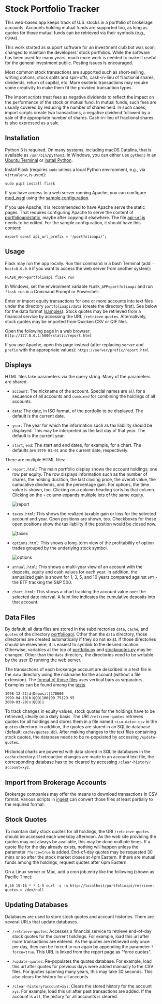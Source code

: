 Stock Portfolio Tracker
=======================

This web-based app keeps track of U.S. stocks in a portfolio of
brokerage accounts.  Accounts holding mutual funds are supported too, as long
as quotes for those mutual funds can be retrieved via their symbols (e.g.,
`FSMAX`).

This work started as support software for an investment club but was soon
changed to maintain the developers' stock portfolios.  While the
software has been used for many years, much more work is needed to make it
useful for the general investment public.  Posting issues is encouraged.

Most common stock transactions are supported such as short-selling, writing
options, stock splits and spin-offs, cash-in-lieu of fractional shares,
dividends, return of capital, etc.  More esoteric transactions may require some
creativity to make them fit the provided transaction types.

The import scripts treat fees as negative dividends to reflect the impact on
the performance of the stock or mutual fund.  In mutual funds, such fees are
usually covered by reducing the number of shares held.  In such cases, import
scripts create two transactions, a negative dividend followed by a sale of the
appropriate number of shares.  Cash-in-lieu of fractional shares is also
expressed as a sale.


Installation
------------

Python 3 is required.  On many systems, including macOS Catalina, that is
available as `/usr/bin/python3`.  In Windows, you can either use `python3` in
an [Ubuntu
Terminal](https://www.microsoft.com/en-us/p/ubuntu-1804-lts/9n9tngvndl3q) or
[install Python](https://www.python.org/downloads/windows/).

Install Flask (requires `sudo` unless a local Python environment, e.g., via
`virtualenv`, is used):

    sudo pip3 install flask

If you have access to a web server running Apache, you can configure
[mod_wsgi](https://modwsgi.readthedocs.io/) using the [sample
configuration](./sample-mod_wsgi.conf).

If you use Apache, it is recommended to have Apache serve the static pages.
That requires configuring Apache to serve the content of
[portfolioapi/static](./portfolioapi/static), maybe after copying it elsewhere.
The file [api-url.js](./portfolioapi/static/js/api-url.js) needs to be edited.
For the sample configuration, it should have this content:

    export const api_url_prefix = '/portfolioapi/';


Usage
-----

Flask may run the app locally.  Run this command in a bash Terminal (add
`--host=0.0.0.0` if you want to access the web server from another system):

    FLASK_APP=portfolioapi flask run

In Windows, set the environment variable `FLASK_APP=portfolioapi` and run
`flask run` in a Command Prompt or Powershell.

Enter or import equity transactions for one or more accounts into text files
under the directory `portfolioapi/data` (create the directory first).  See
below for the data format ([samples](./tests/data/account2)).  Stock quotes may
be retrieved from a financial service by accessing the URL `/retrieve-quotes`.
Alternatively, stock quotes may be imported from Quicken CSV or QIF files.

Open the following page in a web browser:
`http://127.0.0.1:5000/static/report.html`

If you use Apache, open this page instead (after replacing `server` and `prefix` with
the appropriate values):
`https://server/prefix/report.html`


Displays
--------

HTML files take parameters via the query string.  Many of the parameters are
shared:

* `account`: The nickname of the account.  Special names are `all` for a
  sequence of all accounts and `combined` for combining the holdings of all
  accounts.

* `date`: The date, in ISO format, of the portfolio to be displayed.  The
  default is the current date.

* `year`: The year for which the information such as tax liability should be
  displayed.  This may be interpreted as the last day of that year.  The
  default is the current year.

* `start`, `end`: The start and end dates, for example, for a chart.  The
  defaults are `1970-01-01` and the current date, respectively.


There are multiple HTML files:

* `report.html`: The main portfolio display shows the account holdings; one row
  per equity. The row displays information such as the number of shares,
  the holding duration, the last closing price, the overall value, the
  cumulative dividends, and the percentage gain.  For options, the time value
  is shown, too.  Clicking on a column heading sorts by that column.  Clicking
  on the `+` column expands multiple lots of the same equity.

  ![report](./doc/report.png)

* `taxes.html`: This shows the realized taxable gain or loss for the
  selected account and year.  Open positions are shown, too. Checkboxes for
  these open positions show the tax liability if the position would be closed
  now.

  ![taxes](./doc/taxes.png)

* `options.html`: This shows a long-term view of the profitability of option
  trades grouped by the underlying stock symbol.

  ![options](./doc/options.png)

* `annual.html`: This shows a multi-year view of an account with the deposits,
  equity and cash values for each year.  In addition, the annualized gain is
  shown for 1, 3, 5, and 10 years compared against `SPY` - the ETF tracking the
  S&P 500.

* `chart.html`: This shows a chart tracking the account value over the selected
  date interval.  A faint line indicates the cumulative deposits into that account.


Data Files
----------

By default, all data files are stored in the subdirectories `data`, `cache`,
and `quotes` of the directory [portfolioapi](./portfolioapi/).  Other than the
`data` directory, those directories are created automatically if they do not
exist.  If those directories should be elsewhere, it is easiest to symlink to
the desired location.  Otherwise, variables at the top of
[portfolio.py](./portfolioapi/portfolio.py) and
[stockquotes.py](./portfolioapi/stockquotes.py) may be changed.  Other than the
`data` directory, the directories need to be writable by the user ID running
the web server.

The transactions of each brokerage account are described in a text file in the
`data` directory using the nickname for the account (without a file
extension).  The [format of those files](./doc/account.md) uses vertical bars
as separators.  Examples can be found among the [tests](./tests/data/account2).

    1998-12-21|d|Deposit|278000
    1999-04-19|b|QQQ|100|99.75|29.95
    2000-03-20|x|QQQ|1

To track changes in equity values, stock quotes for the holdings have to be
retrieved, ideally on a daily basis.  The URI `/retrieve-quotes` retrieves
quotes for all holdings and stores them in a file named `<iso-date>.csv` in the
`quotes` directory.  In addition, the quotes are stored in an SQLite database
(default: `cache/quotes.db`).  After making changes to the text files
containing stock quotes, the database needs to be re-populated by accessing
`/update-quotes`.

Historical charts are powered with data stored in SQLite databases in the `cache`
directory.  If retroactive changes are made to an account text file, the
corresponding database has to be cleared by accessing
`/clear-history?account=xyz`.


Import from Brokerage Accounts
------------------------------

Brokerage companies may offer the means to download transactions in CSV
format.  Various scripts in [ingest](./ingest) can convert those files at least
partially to the required format.


Stock Quotes
------------

To maintain daily stock quotes for all holdings, the URI `/retrieve-quotes`
should be accessed each weekday afternoon.  As the web site providing the
quotes may not always be available, this may be done multiple times.  If a
quote file for the day already exists, nothing will happen unless the parameter
`?force=true` is added.  End-of-day quotes may be requested 30 mins or so after
the stock market closes at 4pm Eastern.  If there are mutual funds among the
holdings, request quotes after 6pm Eastern.

On a Linux server or Mac, add a cron job entry like the following (shown as Pacific Time):

    0,30 15-16 * * 1-5 curl -s -n http://localhost/portfolioapi/retrieve-quotes > /dev/null


Updating Databases
------------------

Databases are used to store stock quotes and account histories.  There are
several URLs that update databases.

* `/retrieve-quotes`: Accesses a financial service to retrieve end-of-day stock
  quotes for the current holdings.  For example, load this url after more transactions
  are entered. As the quotes are retrieved only once per day, they can be forced
  to run again by appending the parameter `?force=true`.
  This URL is linked from the report page as "force quotes".

* `/update-quotes`: Re-populates the quotes database. For example, load this url
  after quotes for previous days were added manually to the CSV files.
  For quotes spanning many years, this may take 30 seconds.
  This also clears the history for all accounts.

* `/clear-history?account=xyz`: Clears the stored history for the account
  `xyz`. For example, load this url after past transactions are added.
  If the account is `all`, the history for all accounts is cleared.
